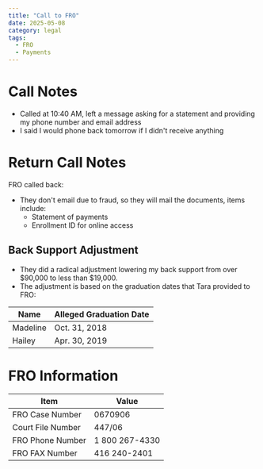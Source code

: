 ```yaml
---
title: "Call to FRO"
date: 2025-05-08
category: legal
tags: 
  - FRO
  - Payments
---
```


# Call Notes

* Called at 10:40 AM, left a message asking for a statement and providing my phone number and email address
* I said I would phone back tomorrow if I didn't receive anything

# Return Call Notes

FRO called back:

* They don't email due to fraud, so they will mail the documents, items include:
  * Statement of payments
  * Enrollment ID for online access

## Back Support Adjustment

* They did a radical adjustment lowering my back support from over $90,000 to less than $19,000.
* The adjustment is based on the graduation dates that Tara provided to FRO:

| Name     | Alleged Graduation Date 
|----------|------------------------
| Madeline | Oct. 31, 2018
| Hailey   | Apr. 30, 2019



# FRO Information

Item              | Value
------------------|-----------------
FRO Case Number   | 0670906
Court File Number | 447/06
FRO Phone Number  | 1 800 267-4330
FRO FAX Number    | 416 240-2401
